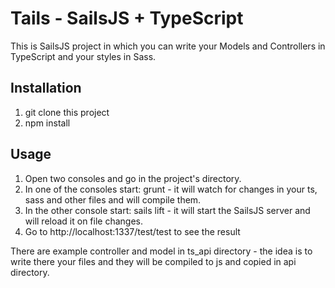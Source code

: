 # Tails - SailsJS + TypeScript

This is SailsJS project in which you can write your Models and Controllers in TypeScript and your styles in Sass.

## Installation

1. git clone this project
2. npm install

## Usage

1. Open two consoles and go in the project's directory.
2. In one of the consoles start: grunt - it will watch for changes in your ts, sass and other files and will compile them.
3. In the other console start: sails lift - it will start the SailsJS server and will reload it on file changes.
4. Go to http://localhost:1337/test/test to see the result

There are example controller and model in ts_api directory - the idea is to write there your files and they will be compiled to js and copied in api directory.


